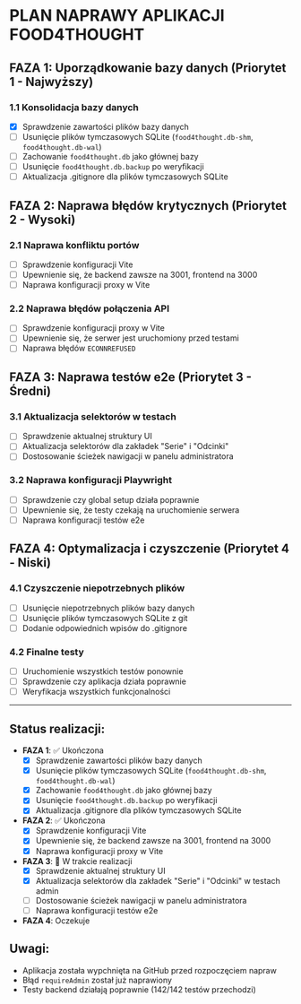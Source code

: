 # PLAN NAPRAWY APLIKACJI FOOD4THOUGHT

## FAZA 1: Uporządkowanie bazy danych (Priorytet 1 - Najwyższy)

### 1.1 Konsolidacja bazy danych
- [x] Sprawdzenie zawartości plików bazy danych
- [ ] Usunięcie plików tymczasowych SQLite (`food4thought.db-shm`, `food4thought.db-wal`)
- [ ] Zachowanie `food4thought.db` jako głównej bazy
- [ ] Usunięcie `food4thought.db.backup` po weryfikacji
- [ ] Aktualizacja .gitignore dla plików tymczasowych SQLite

## FAZA 2: Naprawa błędów krytycznych (Priorytet 2 - Wysoki)

### 2.1 Naprawa konfliktu portów
- [ ] Sprawdzenie konfiguracji Vite
- [ ] Upewnienie się, że backend zawsze na 3001, frontend na 3000
- [ ] Naprawa konfiguracji proxy w Vite

### 2.2 Naprawa błędów połączenia API
- [ ] Sprawdzenie konfiguracji proxy w Vite
- [ ] Upewnienie się, że serwer jest uruchomiony przed testami
- [ ] Naprawa błędów `ECONNREFUSED`

## FAZA 3: Naprawa testów e2e (Priorytet 3 - Średni)

### 3.1 Aktualizacja selektorów w testach
- [ ] Sprawdzenie aktualnej struktury UI
- [ ] Aktualizacja selektorów dla zakładek "Serie" i "Odcinki"
- [ ] Dostosowanie ścieżek nawigacji w panelu administratora

### 3.2 Naprawa konfiguracji Playwright
- [ ] Sprawdzenie czy global setup działa poprawnie
- [ ] Upewnienie się, że testy czekają na uruchomienie serwera
- [ ] Naprawa konfiguracji testów e2e

## FAZA 4: Optymalizacja i czyszczenie (Priorytet 4 - Niski)

### 4.1 Czyszczenie niepotrzebnych plików
- [ ] Usunięcie niepotrzebnych plików bazy danych
- [ ] Usunięcie plików tymczasowych SQLite z git
- [ ] Dodanie odpowiednich wpisów do .gitignore

### 4.2 Finalne testy
- [ ] Uruchomienie wszystkich testów ponownie
- [ ] Sprawdzenie czy aplikacja działa poprawnie
- [ ] Weryfikacja wszystkich funkcjonalności

---

## Status realizacji:
- **FAZA 1**: ✅ Ukończona
  - [x] Sprawdzenie zawartości plików bazy danych
  - [x] Usunięcie plików tymczasowych SQLite (`food4thought.db-shm`, `food4thought.db-wal`)
  - [x] Zachowanie `food4thought.db` jako głównej bazy
  - [x] Usunięcie `food4thought.db.backup` po weryfikacji
  - [x] Aktualizacja .gitignore dla plików tymczasowych SQLite

- **FAZA 2**: ✅ Ukończona
  - [x] Sprawdzenie konfiguracji Vite
  - [x] Upewnienie się, że backend zawsze na 3001, frontend na 3000
  - [x] Naprawa konfiguracji proxy w Vite

- **FAZA 3**: 🔄 W trakcie realizacji
  - [x] Sprawdzenie aktualnej struktury UI
  - [x] Aktualizacja selektorów dla zakładek "Serie" i "Odcinki" w testach admin
  - [ ] Dostosowanie ścieżek nawigacji w panelu administratora
  - [ ] Naprawa konfiguracji testów e2e

- **FAZA 4**: Oczekuje

## Uwagi:
- Aplikacja została wypchnięta na GitHub przed rozpoczęciem napraw
- Błąd `requireAdmin` został już naprawiony
- Testy backend działają poprawnie (142/142 testów przechodzi)
